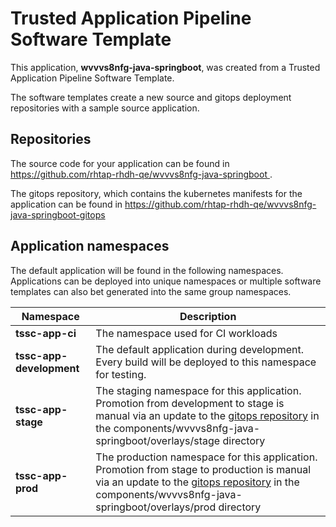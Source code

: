 # Trusted Application Pipeline Software Template

This application, **wvvvs8nfg-java-springboot**, was created from a Trusted Application Pipeline Software Template.

The software templates create a new source and gitops deployment repositories with a sample source application. 

## Repositories

The source code for your application can be found in [https://github.com/rhtap-rhdh-qe/wvvvs8nfg-java-springboot ](https://github.com/rhtap-rhdh-qe/wvvvs8nfg-java-springboot ).
 
The gitops repository, which contains the kubernetes manifests for the application can be found in 
[https://github.com/rhtap-rhdh-qe/wvvvs8nfg-java-springboot-gitops ](https://github.com/rhtap-rhdh-qe/wvvvs8nfg-java-springboot-gitops ) 

## Application namespaces 

The default application will be found in the following namespaces. Applications can be deployed into unique namespaces or multiple software templates can also bet generated into the same group namespaces.  

|  Namespace   |  Description   |  
| -------- | -------- |
| **tssc-app-ci** | The namespace used for CI workloads |
| **tssc-app-development** | The default application during development. Every build will be deployed to this namespace for testing. |
| **tssc-app-stage** | The staging namespace for this application. Promotion from development to stage is manual via an update to the [gitops repository](https://github.com/rhtap-rhdh-qe/wvvvs8nfg-java-springboot-gitops ) in the components/wvvvs8nfg-java-springboot/overlays/stage directory |
| **tssc-app-prod** | The production namespace for this application. Promotion from stage to production is manual via an update to the [gitops repository](https://github.com/rhtap-rhdh-qe/wvvvs8nfg-java-springboot-gitops ) in the components/wvvvs8nfg-java-springboot/overlays/prod directory |